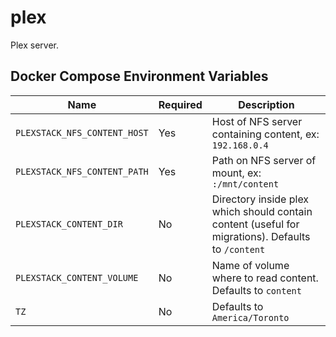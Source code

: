 # plex

Plex server.

## Docker Compose Environment Variables

| Name | Required | Description
|---|---|---
| `PLEXSTACK_NFS_CONTENT_HOST`  | Yes | Host of NFS server containing content, ex: `192.168.0.4`
| `PLEXSTACK_NFS_CONTENT_PATH`  | Yes | Path on NFS server of mount, ex: `:/mnt/content`
| `PLEXSTACK_CONTENT_DIR`       | No | Directory inside plex which should contain content (useful for migrations). Defaults to `/content`
| `PLEXSTACK_CONTENT_VOLUME`    | No | Name of volume where to read content. Defaults to `content`
| `TZ`  | No  | Defaults to `America/Toronto`